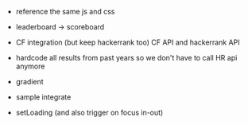- reference the same js and css
- leaderboard -> scoreboard
- CF integration (but keep hackerrank too)
    CF API and hackerrank API

- hardcode all results from past years so we don't have to call HR api anymore

- gradient
- sample integrate

- setLoading (and also trigger on focus in-out)
